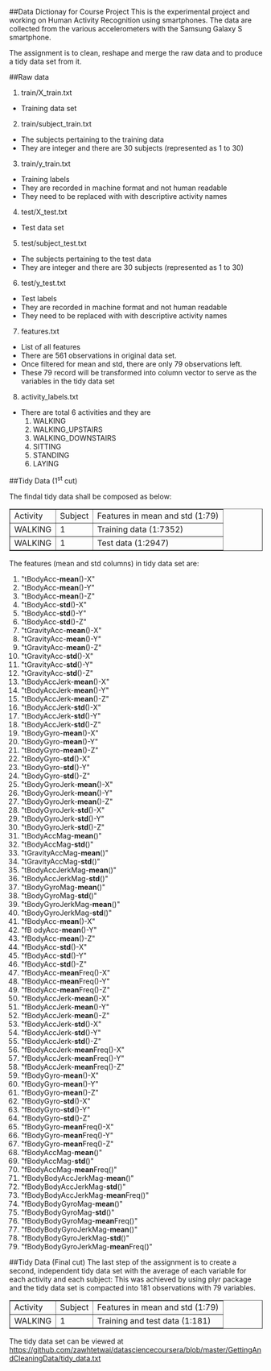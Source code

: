 ##Data Dictionay for Course Project
This is the experimental project and working on Human Activity Recognition using smartphones. The data are collected from the various accelerometers with the Samsung Galaxy S smartphone. 

The assignment is to clean, reshape and merge the raw data and to produce a tidy data set from it. 

##Raw data
1. train/X_train.txt
 * Training data set 

2. train/subject_train.txt
 * The subjects pertaining to the training data
 * They are integer and there are 30 subjects (represented as 1 to 30)

3. train/y_train.txt
 * Training labels
 * They are recorded in machine format and not human readable
 * They need to be replaced with with descriptive activity names

4. test/X_test.txt
 * Test data set

5. test/subject_test.txt
 * The subjects pertaining to the test data
 * They are integer and there are 30 subjects (represented as 1 to 30)

6. test/y_test.txt
 * Test labels
 * They are recorded in machine format and not human readable
 * They need to be replaced with with descriptive activity names

7. features.txt
 * List of all features
 * There are 561 observations in original data set.
 * Once filtered for mean and std, there are only 79 observations left.
 * These 79 record will be transformed into column vector to serve as the variables in the tidy data set

8. activity_labels.txt
 * There are total 6 activities and they are
    1. WALKING
    2. WALKING_UPSTAIRS
    3. WALKING_DOWNSTAIRS
    4. SITTING
    5. STANDING
    6. LAYING

##Tidy Data (1<sup>st</sup> cut)

The findal tidy data shall be composed as below:
<table border = 1>
<tr>
<td>Activity</td>
<td>Subject</td>
<td>Features in mean and std (1:79)</td>
</tr>
<tr>
<td>WALKING</td>
<td>1</td>
<td>Training data (1:7352)</td>
</tr>
<tr>
<td>WALKING</td>
<td>1</td>
<td>Test data (1:2947)</td>
</tr>
</table>

The features (mean and std columns) in tidy data set are:<br/>
1. "tBodyAcc-<b>mean</b>()-X" <br/>
2. "tBodyAcc-<b>mean</b>()-Y" <br/>
3. "tBodyAcc-<b>mean</b>()-Z" <br/>
4. "tBodyAcc-<b>std</b>()-X" <br/>
5. "tBodyAcc-<b>std</b>()-Y" <br/>
6. "tBodyAcc-<b>std</b>()-Z" <br/>
7. "tGravityAcc-<b>mean</b>()-X" <br/>
8. "tGravityAcc-<b>mean</b>()-Y" <br/>
9. "tGravityAcc-<b>mean</b>()-Z" <br/>
10. "tGravityAcc-<b>std</b>()-X" <br/>
11. "tGravityAcc-<b>std</b>()-Y" <br/>
12. "tGravityAcc-<b>std</b>()-Z" <br/>
13. "tBodyAccJerk-<b>mean</b>()-X" <br/>
14. "tBodyAccJerk-<b>mean</b>()-Y" <br/>
15. "tBodyAccJerk-<b>mean</b>()-Z" <br/>
16. "tBodyAccJerk-<b>std</b>()-X" <br/>
17. "tBodyAccJerk-<b>std</b>()-Y" <br/>
18. "tBodyAccJerk-<b>std</b>()-Z" <br/>
19. "tBodyGyro-<b>mean</b>()-X" <br/>
20. "tBodyGyro-<b>mean</b>()-Y" <br/>
21. "tBodyGyro-<b>mean</b>()-Z" <br/>
22. "tBodyGyro-<b>std</b>()-X" <br/>
23. "tBodyGyro-<b>std</b>()-Y" <br/>
24. "tBodyGyro-<b>std</b>()-Z" <br/>
25. "tBodyGyroJerk-<b>mean</b>()-X" <br/>
26. "tBodyGyroJerk-<b>mean</b>()-Y" <br/>
27. "tBodyGyroJerk-<b>mean</b>()-Z" <br/>
28. "tBodyGyroJerk-<b>std</b>()-X" <br/>
29. "tBodyGyroJerk-<b>std</b>()-Y" <br/>
30. "tBodyGyroJerk-<b>std</b>()-Z" <br/>
31. "tBodyAccMag-<b>mean</b>()" <br/>
32. "tBodyAccMag-<b>std</b>()" <br/>
33. "tGravityAccMag-<b>mean</b>()" <br/>
34. "tGravityAccMag-<b>std</b>()" <br/>
35. "tBodyAccJerkMag-<b>mean</b>()" <br/>
36. "tBodyAccJerkMag-<b>std</b>()" <br/>
37. "tBodyGyroMag-<b>mean</b>()" <br/>
38. "tBodyGyroMag-<b>std</b>()" <br/>
39. "tBodyGyroJerkMag-<b>mean</b>()" <br/>
40. "tBodyGyroJerkMag-<b>std</b>()" <br/>
41. "fBodyAcc-<b>mean</b>()-X" <br/>
42. "fB odyAcc-<b>mean</b>()-Y" <br/>
43. "fBodyAcc-<b>mean</b>()-Z" <br/>
44. "fBodyAcc-<b>std</b>()-X" <br/>
45. "fBodyAcc-<b>std</b>()-Y" <br/>
46. "fBodyAcc-<b>std</b>()-Z" <br/>
47. "fBodyAcc-<b>mean</b>Freq()-X" <br/>
48. "fBodyAcc-<b>mean</b>Freq()-Y" <br/>
49. "fBodyAcc-<b>mean</b>Freq()-Z" <br/>
50. "fBodyAccJerk-<b>mean</b>()-X" <br/>
51. "fBodyAccJerk-<b>mean</b>()-Y" <br/>
52. "fBodyAccJerk-<b>mean</b>()-Z" <br/>
53. "fBodyAccJerk-<b>std</b>()-X" <br/>
54. "fBodyAccJerk-<b>std</b>()-Y" <br/>
55. "fBodyAccJerk-<b>std</b>()-Z" <br/>
56. "fBodyAccJerk-<b>mean</b>Freq()-X" <br/>
57. "fBodyAccJerk-<b>mean</b>Freq()-Y" <br/>
58. "fBodyAccJerk-<b>mean</b>Freq()-Z" <br/>
59. "fBodyGyro-<b>mean</b>()-X" <br/>
60. "fBodyGyro-<b>mean</b>()-Y" <br/>
61. "fBodyGyro-<b>mean</b>()-Z" <br/>
62. "fBodyGyro-<b>std</b>()-X" <br/>
63. "fBodyGyro-<b>std</b>()-Y" <br/>
64. "fBodyGyro-<b>std</b>()-Z" <br/>
65. "fBodyGyro-<b>mean</b>Freq()-X" <br/>
66. "fBodyGyro-<b>mean</b>Freq()-Y" <br/>
67. "fBodyGyro-<b>mean</b>Freq()-Z" <br/>
68. "fBodyAccMag-<b>mean</b>()" <br/>
69. "fBodyAccMag-<b>std</b>()" <br/>
70. "fBodyAccMag-<b>mean</b>Freq()" <br/>
71. "fBodyBodyAccJerkMag-<b>mean</b>()" <br/>
72. "fBodyBodyAccJerkMag-<b>std</b>()" <br/>
73. "fBodyBodyAccJerkMag-<b>mean</b>Freq()" <br/>
74. "fBodyBodyGyroMag-<b>mean</b>()" <br/>
75. "fBodyBodyGyroMag-<b>std</b>()" <br/>
76. "fBodyBodyGyroMag-<b>mean</b>Freq()" <br/>
77. "fBodyBodyGyroJerkMag-<b>mean</b>()" <br/>
78. "fBodyBodyGyroJerkMag-<b>std</b>()" <br/>
79. "fBodyBodyGyroJerkMag-<b>mean</b>Freq()"

##Tidy Data (Final cut)
The last step of the assignment is to create a second, independent tidy data set with the average of each variable for each activity and each subject:
This was achieved by using plyr package and the tidy data set is compacted into 181 observations with 79 variables.

<table border = 1>
<tr>
<td>Activity</td>
<td>Subject</td>
<td>Features in mean and std (1:79)</td>
</tr>
<tr>
<td>WALKING</td>
<td>1</td>
<td>Training and test data (1:181)</td>
</tr>
<tr>
</table>

The tidy data set can be viewed at https://github.com/zawhtetwai/datasciencecoursera/blob/master/GettingAndCleaningData/tidy_data.txt
